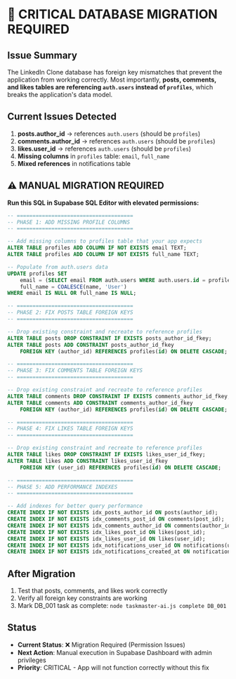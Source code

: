 # 🚨 CRITICAL DATABASE MIGRATION REQUIRED

## Issue Summary
The LinkedIn Clone database has foreign key mismatches that prevent the application from working correctly. Most importantly, **posts, comments, and likes tables are referencing `auth.users` instead of `profiles`**, which breaks the application's data model.

## Current Issues Detected
1. **posts.author_id** → references `auth.users` (should be `profiles`)
2. **comments.author_id** → references `auth.users` (should be `profiles`)
3. **likes.user_id** → references `auth.users` (should be `profiles`)
4. **Missing columns** in `profiles` table: `email`, `full_name`
5. **Mixed references** in notifications table

## ⚠️ MANUAL MIGRATION REQUIRED

**Run this SQL in Supabase SQL Editor with elevated permissions:**

```sql
-- =====================================
-- PHASE 1: ADD MISSING PROFILE COLUMNS
-- =====================================

-- Add missing columns to profiles table that your app expects
ALTER TABLE profiles ADD COLUMN IF NOT EXISTS email TEXT;
ALTER TABLE profiles ADD COLUMN IF NOT EXISTS full_name TEXT;

-- Populate from auth.users data
UPDATE profiles SET 
    email = (SELECT email FROM auth.users WHERE auth.users.id = profiles.id),
    full_name = COALESCE(name, 'User')
WHERE email IS NULL OR full_name IS NULL;

-- =====================================
-- PHASE 2: FIX POSTS TABLE FOREIGN KEYS
-- =====================================

-- Drop existing constraint and recreate to reference profiles
ALTER TABLE posts DROP CONSTRAINT IF EXISTS posts_author_id_fkey;
ALTER TABLE posts ADD CONSTRAINT posts_author_id_fkey 
    FOREIGN KEY (author_id) REFERENCES profiles(id) ON DELETE CASCADE;

-- =====================================
-- PHASE 3: FIX COMMENTS TABLE FOREIGN KEYS  
-- =====================================

-- Drop existing constraint and recreate to reference profiles
ALTER TABLE comments DROP CONSTRAINT IF EXISTS comments_author_id_fkey;
ALTER TABLE comments ADD CONSTRAINT comments_author_id_fkey 
    FOREIGN KEY (author_id) REFERENCES profiles(id) ON DELETE CASCADE;

-- =====================================
-- PHASE 4: FIX LIKES TABLE FOREIGN KEYS
-- =====================================

-- Drop existing constraint and recreate to reference profiles
ALTER TABLE likes DROP CONSTRAINT IF EXISTS likes_user_id_fkey;
ALTER TABLE likes ADD CONSTRAINT likes_user_id_fkey 
    FOREIGN KEY (user_id) REFERENCES profiles(id) ON DELETE CASCADE;

-- =====================================
-- PHASE 5: ADD PERFORMANCE INDEXES
-- =====================================

-- Add indexes for better query performance
CREATE INDEX IF NOT EXISTS idx_posts_author_id ON posts(author_id);
CREATE INDEX IF NOT EXISTS idx_comments_post_id ON comments(post_id);
CREATE INDEX IF NOT EXISTS idx_comments_author_id ON comments(author_id);
CREATE INDEX IF NOT EXISTS idx_likes_post_id ON likes(post_id);
CREATE INDEX IF NOT EXISTS idx_likes_user_id ON likes(user_id);
CREATE INDEX IF NOT EXISTS idx_notifications_user_id ON notifications(user_id);
CREATE INDEX IF NOT EXISTS idx_notifications_created_at ON notifications(created_at);
```

## After Migration
1. Test that posts, comments, and likes work correctly
2. Verify all foreign key constraints are working
3. Mark DB_001 task as complete: `node taskmaster-ai.js complete DB_001`

## Status
- **Current Status**: ❌ Migration Required (Permission Issues)
- **Next Action**: Manual execution in Supabase Dashboard with admin privileges
- **Priority**: CRITICAL - App will not function correctly without this fix 